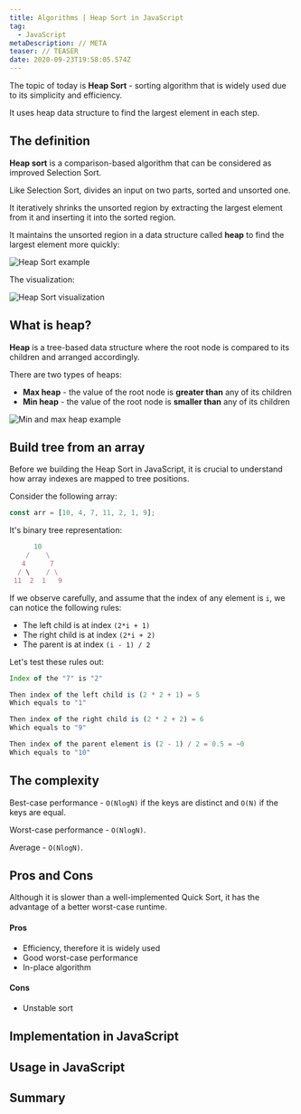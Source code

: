 ```yaml
---
title: Algorithms | Heap Sort in JavaScript
tag:
  - JavaScript
metaDescription: // META
teaser: // TEASER
date: 2020-09-23T19:58:05.574Z
---
```

The topic of today is **Heap Sort** - sorting algorithm that is widely used due to its simplicity and efficiency.

It uses heap data structure to find the largest element in each step.

## The definition

**Heap sort** is a comparison-based algorithm that can be considered as improved Selection Sort.

Like Selection Sort, divides an input on two parts, sorted and unsorted one.

It iteratively shrinks the unsorted region by extracting the largest element from it and inserting it into the sorted region.

It maintains the unsorted region in a data structure called **heap** to find the largest element more quickly:

![Heap Sort example](/img/heap_sort_example.gif "Heap Sort example")

The visualization:

![Heap Sort visualization](/img/sorting_heapsort_anim.gif "Heap Sort visualization")

## What is heap?

**Heap** is a tree-based data structure where the root node is compared to its children and arranged accordingly.

There are two types of heaps:

* **Max heap** - the value of the root node is **greater than** any of its children
* **Min heap** - the value of the root node is **smaller than** any of its children

![Min and max heap example](/img/1mghtrv.png "Min and max heap example")

## Build tree from an array

Before we building the Heap Sort in JavaScript, it is crucial to understand how array indexes are mapped to tree positions.

Consider the following array:

```javascript
const arr = [10, 4, 7, 11, 2, 1, 9];
```

It's binary tree representation:

```javascript
      10
    /    \
   4      7
  / \    / \
 11  2  1   9
```

If we observe carefully, and assume that the index of any element is `i`, we can notice the following rules:

* The left child is at index `(2*i + 1)`
* The right child is at index `(2*i + 2)`
* The parent is at index `(i - 1) / 2`

Let's test these rules out:

```javascript
Index of the "7" is "2"

Then index of the left child is (2 * 2 + 1) = 5
Which equals to "1"

Then index of the right child is (2 * 2 + 2) = 6
Which equals to "9"

Then index of the parent element is (2 - 1) / 2 = 0.5 = ~0
Which equals to "10"
```

## The complexity

Best-case performance - `O(NlogN)` if the keys are distinct and `O(N)` if the keys are equal.

Worst-case performance - `O(NlogN)`.

Average - `O(NlogN)`.

## Pros and Cons

Although it is slower than a well-implemented Quick Sort, it has the advantage of a better worst-case runtime.

#### Pros

* Efficiency, therefore it is widely used
* Good worst-case performance
* In-place algorithm

#### Cons

* Unstable sort

## Implementation in JavaScript

## Usage in JavaScript

## Summary